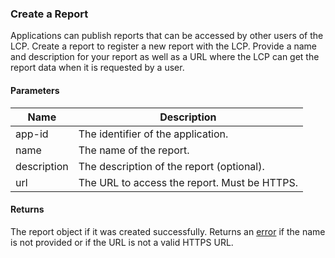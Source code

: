 ### Create a Report

Applications can publish reports that can be accessed by other users of the LCP. Create a report to register a new report with the LCP. Provide a name and description for your report as well as a URL where the LCP can get the report data when it is requested by a user.

#### Parameters

<table>
    <thead>
        <tr>
            <th>Name</th>
            <th>Description</th>
        </tr>
    </thead>
    <tbody>
        <tr>
            <td>app-id</td>
            <td>The identifier of the application.</td>
        </tr>
        <tr>
            <td>name</td>
            <td>The name of the report.</td>
        </tr>
        <tr>
            <td>description</td>
            <td>The description of the report (optional).</td>
        </tr>
        <tr>
            <td>url</td>
            <td>The URL to access the report. Must be HTTPS.</td>
        </tr>
    </tbody>
</table>

#### Returns

The report object if it was created successfully. Returns an [error](./?doc=reference-manual#errors) if the name is not provided or if the URL is not a valid HTTPS URL.








